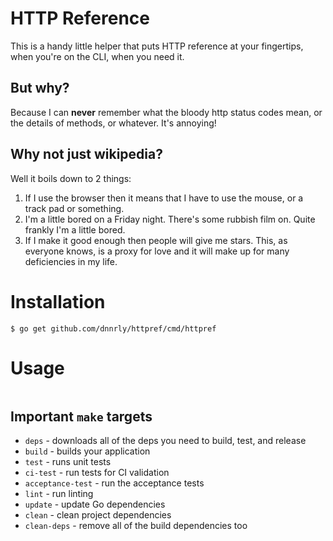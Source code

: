 # HTTP Reference

This is a handy little helper that puts HTTP reference at your fingertips, when you're on the CLI, when you need it.

## But why?

Because I can **never** remember what the bloody http status codes mean, or the details of methods, or whatever. It's annoying!

## Why not just wikipedia?

Well it boils down to 2 things:

1. If I use the browser then it means that I have to use the mouse, or a track pad or something.
2. I'm a little bored on a Friday night. There's some rubbish film on. Quite frankly I'm a little bored.
3. If I make it good enough then people will give me stars. This, as everyone knows, is a proxy for love and it will make up for many deficiencies in my life.

# Installation

```shell
$ go get github.com/dnnrly/httpref/cmd/httpref
```

# Usage

```

```

## Important `make` targets

* `deps` - downloads all of the deps you need to build, test, and release
* `build` - builds your application
* `test` - runs unit tests
* `ci-test` - run tests for CI validation
* `acceptance-test` - run the acceptance tests
* `lint` -  run linting
* `update` - update Go dependencies
* `clean` - clean project dependencies
* `clean-deps` - remove all of the build dependencies too
